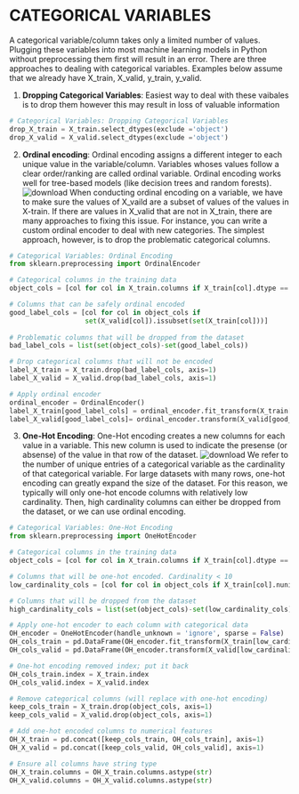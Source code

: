 # CATEGORICAL VARIABLES
A categorical variable/column takes only a limited number of values. Plugging these variables into most machine learning models in Python without preprocessing them first will result in an error. There are three approaches to dealing with categorical variables. Examples below assume that we already have X_train, X_valid, y_train, y_valid.

1) **Dropping Categorical Variables**: Easiest way to deal with these vaibales is to drop them however this may result in loss of valuable information
````Python
# Categorical Variables: Dropping Categorical Variables
drop_X_train = X_train.select_dtypes(exclude ='object')
drop_X_valid = X_valid.select_dtypes(exclude ='object')
````

2) **Ordinal encoding**: Ordinal encoding assigns a different integer to each unique value in the variable/column. Variables whoses values follow a clear order/ranking are called ordinal variable. Ordinal encoding works well for tree-based models (like decision trees and random forests).
![download](https://github.com/user-attachments/assets/903a03e7-b311-404b-afda-0b04f3f50815)
When conducting ordinal encoding on a variable, we have to make sure the values of X_vaild are a subset of values of the values in X-train. If there are values in X_valid that are not in X_train, there are many approaches to fixing this issue. For instance, you can write a custom ordinal encoder to deal with new categories. The simplest approach, however, is to drop the problematic categorical columns.
````Python
# Categorical Variables: Ordinal Encoding
from sklearn.preprocessing import OrdinalEncoder

# Categorical columns in the training data
object_cols = [col for col in X_train.columns if X_train[col].dtype == "object"]

# Columns that can be safely ordinal encoded
good_label_cols = [col for col in object_cols if 
                   set(X_valid[col]).issubset(set(X_train[col]))]
        
# Problematic columns that will be dropped from the dataset
bad_label_cols = list(set(object_cols)-set(good_label_cols))

# Drop categorical columns that will not be encoded
label_X_train = X_train.drop(bad_label_cols, axis=1)
label_X_valid = X_valid.drop(bad_label_cols, axis=1)

# Apply ordinal encoder 
ordinal_encoder = OrdinalEncoder()
label_X_train[good_label_cols] = ordinal_encoder.fit_transform(X_train[good_label_cols])
label_X_valid[good_label_cols]= ordinal_encoder.transform(X_valid[good_label_cols])
````

3) **One-Hot Encoding**: One-Hot encoding creates a new columns for each value in a variable. This new column is used to indicate the presense (or absense) of the value in that row of the dataset.
![download](https://github.com/user-attachments/assets/0d4e6a3d-6f5a-4d80-b139-a0dc0acb850c)
We refer to the number of unique entries of a categorical variable as the cardinality of that categorical variable. For large datasets with many rows, one-hot encoding can greatly expand the size of the dataset. For this reason, we typically will only one-hot encode columns with relatively low cardinality. Then, high cardinality columns can either be dropped from the dataset, or we can use ordinal encoding.
````Python
# Categorical Variables: One-Hot Encoding
from sklearn.preprocessing import OneHotEncoder

# Categorical columns in the training data
object_cols = [col for col in X_train.columns if X_train[col].dtype == "object"]

# Columns that will be one-hot encoded. Cardinality < 10
low_cardinality_cols = [col for col in object_cols if X_train[col].nunique() < 10]

# Columns that will be dropped from the dataset
high_cardinality_cols = list(set(object_cols)-set(low_cardinality_cols))

# Apply one-hot encoder to each column with categorical data
OH_encoder = OneHotEncoder(handle_unknown = 'ignore', sparse = False)
OH_cols_train = pd.DataFrame(OH_encoder.fit_transform(X_train[low_cardinality_cols]))
OH_cols_valid = pd.DataFrame(OH_encoder.transform(X_valid[low_cardinality_cols]))

# One-hot encoding removed index; put it back
OH_cols_train.index = X_train.index
OH_cols_valid.index = X_valid.index

# Remove categorical columns (will replace with one-hot encoding)
keep_cols_train = X_train.drop(object_cols, axis=1)
keep_cols_valid = X_valid.drop(object_cols, axis=1)

# Add one-hot encoded columns to numerical features
OH_X_train = pd.concat([keep_cols_train, OH_cols_train], axis=1)
OH_X_valid = pd.concat([keep_cols_valid, OH_cols_valid], axis=1)

# Ensure all columns have string type
OH_X_train.columns = OH_X_train.columns.astype(str)
OH_X_valid.columns = OH_X_valid.columns.astype(str)
````
